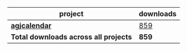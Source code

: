 project|downloads
-------|----------
[**agjcalendar**](https://www.npmjs.com/package/agjcalendar)|[859](https://www.npmjs.com/package/agjcalendar)
**Total downloads across all projects**|**859**
